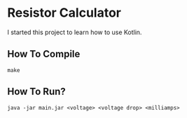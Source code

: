 # Resistor Calculator
I started this project to learn how to use Kotlin.

## How To Compile

```
make
```

## How To Run?

```
java -jar main.jar <voltage> <voltage drop> <milliamps>
```

